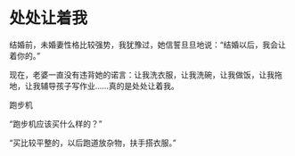 # 处处让着我

结婚前，未婚妻性格比较强势，我犹豫过，她信誓旦旦地说：“结婚以后，我会让着你的。” 

现在，老婆一直没有违背她的诺言：让我洗衣服，让我洗碗，让我做饭，让我拖地，让我辅导孩子写作业……真的是处处让着我。 

跑步机 

“跑步机应该买什么样的？” 

“买比较平整的，以后跑道放杂物，扶手搭衣服。”